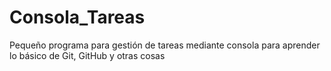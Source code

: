  # Consola_Tareas 
 Pequeño programa para gestión de tareas mediante consola para aprender lo básico de Git, GitHub y otras cosas
